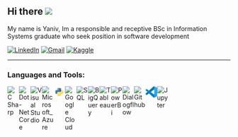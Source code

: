## Hi there <img src="https://raw.githubusercontent.com/MartinHeinz/MartinHeinz/master/wave.gif" width="30px">

My name is Yaniv, Im a responsible and receptive BSc in Information Systems graduate who seek position in software development

[![LinkedIn](https://img.shields.io/badge/--linkedin?label=LinkedIn&logo=LinkedIn&style=social)](https://www.linkedin.com/in/Yaniv77)
[![Gmail](https://img.shields.io/badge/--linkedin?label=Gmail&logo=gmail&style=social)](mailto:Yanivv77@gmail.com)
[![Kaggle](https://img.shields.io/badge/--linkedin?label=Kaggle&logo=Kaggle&style=social)](https://www.kaggle.com/yanivv77)
<hr>

### Languages and Tools:
<img align="left" alt="C Sharp" width="26px" src="https://logowiki.net/uploads/logo/c/c--4.svg" />
<img align="left" alt="Dot-Net Core" width="26px" src="https://commons.wikimedia.org/wiki/File:.NET_Core_Logo.svg" />
<img align="left" alt="Visual Studio" width="26px" src="https://upload.wikimedia.org/wikipedia/commons/5/59/Visual_Studio_Icon_2019.svg" />
<img align="left" alt="Microsoft_Azure" width="26px" src="https://www.vectorlogo.zone/logos/microsoft_azure/microsoft_azure-icon.svg" />
<img align="left" alt="Python" width="26px" src="https://raw.githubusercontent.com/github/explore/80688e429a7d4ef2fca1e82350fe8e3517d3494d/topics/python/python.png" />
<img align="left" alt="Google Cloud" width="26px" src="https://github.com/detain/svg-logos/blob/master/svg/google-cloud-1.svg" />
<img align="left" alt="SQL" width="26px" src="https://github.com/amido/azure-vector-icons/blob/master/icons/SQL%20Database%20(SQL%20Azure).svg" />
<img align="left" alt="BigQuery" width="26px" src="https://www.vectorlogo.zone/logos/google_bigquery/google_bigquery-icon.svg" />
<img align="left" alt="Tableau" width="26px" src="https://github.com/gilbarbara/logos/blob/master/logos/tableau-icon.svg" />
<img align="left" alt="PowerBi" width="26px" src="https://www.vectorlogo.zone/logos/microsoft_powerbi/microsoft_powerbi-icon.svg" />
<img align="left" alt="Dialogflow" width="26px" src="https://github.com/gilbarbara/logos/blob/master/logos/dialogflow.svg" />
<img align="left" alt="Github" width="26px" src="https://www.vectorlogo.zone/logos/github/github-tile.svg" />
<img align="left" alt="Visual Studio Code" width="26px" src="https://raw.githubusercontent.com/github/explore/80688e429a7d4ef2fca1e82350fe8e3517d3494d/topics/visual-studio-code/visual-studio-code.png" />
<img align="left" alt="Jupyter" width="26px" src="https://www.vectorlogo.zone/logos/jupyter/jupyter-icon.svg" />


